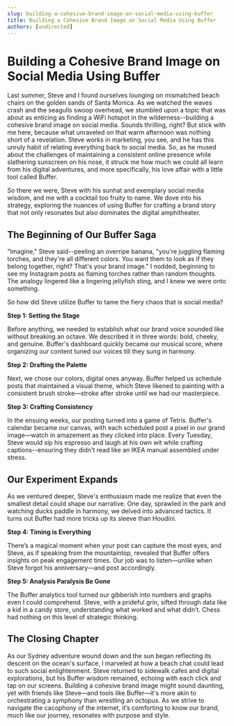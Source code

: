```yaml
---
slug: building-a-cohesive-brand-image-on-social-media-using-buffer
title: Building a Cohesive Brand Image on Social Media Using Buffer
authors: [undirected]
---
```



# Building a Cohesive Brand Image on Social Media Using Buffer

Last summer, Steve and I found ourselves lounging on mismatched beach chairs on the golden sands of Santa Monica. As we watched the waves crash and the seagulls swoop overhead, we stumbled upon a topic that was about as enticing as finding a WiFi hotspot in the wilderness--building a cohesive brand image on social media. Sounds thrilling, right? But stick with me here, because what unraveled on that warm afternoon was nothing short of a revelation. Steve works in marketing, you see, and he has this unruly habit of relating everything back to social media. So, as he mused about the challenges of maintaining a consistent online presence while slathering sunscreen on his nose, it struck me how much we could all learn from his digital adventures, and more specifically, his love affair with a little tool called Buffer.

So there we were, Steve with his sunhat and exemplary social media wisdom, and me with a cocktail too fruity to name. We dove into his strategy, exploring the nuances of using Buffer for crafting a brand story that not only resonates but also dominates the digital amphitheater.

## The Beginning of Our Buffer Saga

"Imagine," Steve said--peeling an overripe banana, "you're juggling flaming torches, and they're all different colors. You want them to look as if they belong together, right? That's your brand image." I nodded, beginning to see my Instagram posts as flaming torches rather than random thoughts. The analogy lingered like a lingering jellyfish sting, and I knew we were onto something.

So how did Steve utilize Buffer to tame the fiery chaos that is social media? 

**Step 1: Setting the Stage**

Before anything, we needed to establish what our brand voice sounded like without breaking an octave. We described it in three words: bold, cheeky, and genuine. Buffer's dashboard quickly became our musical score, where organizing our content tuned our voices till they sung in harmony.

**Step 2: Drafting the Palette**

Next, we chose our colors, digital ones anyway. Buffer helped us schedule posts that maintained a visual theme, which Steve likened to painting with a consistent brush stroke—stroke after stroke until we had our masterpiece.

**Step 3: Crafting Consistency**

In the ensuing weeks, our posting turned into a game of Tetris. Buffer's calendar became our canvas, with each scheduled post a pixel in our grand image—watch in amazement as they clicked into place. Every Tuesday, Steve would sip his espresso and laugh at his own wit while crafting captions--ensuring they didn't read like an IKEA manual assembled under stress.

## Our Experiment Expands

As we ventured deeper, Steve's enthusiasm made me realize that even the smallest detail could shape our narrative. One day, sprawled in the park and watching ducks paddle in harmony, we delved into advanced tactics. It turns out Buffer had more tricks up its sleeve than Houdini.

**Step 4: Timing is Everything**

There’s a magical moment when your post can capture the most eyes, and Steve, as if speaking from the mountaintop, revealed that Buffer offers insights on peak engagement times. Our job was to listen—unlike when Steve forgot his anniversary—and post accordingly.

**Step 5: Analysis Paralysis Be Gone**

The Buffer analytics tool turned our gibberish into numbers and graphs even I could comprehend. Steve, with a prideful grin, sifted through data like a kid in a candy store, understanding what worked and what didn’t. Chess had nothing on this level of strategic thinking.

## The Closing Chapter

As our Sydney adventure wound down and the sun began reflecting its descent on the ocean's surface, I marveled at how a beach chat could lead to such social enlightenment. Steve returned to sidewalk cafes and digital explorations, but his Buffer wisdom remained, echoing with each click and tap on our screens. Building a cohesive brand image might sound daunting, yet with friends like Steve—and tools like Buffer—it's more akin to orchestrating a symphony than wrestling an octopus. As we strive to navigate the cacophony of the internet, it’s comforting to know our brand, much like our journey, resonates with purpose and style.